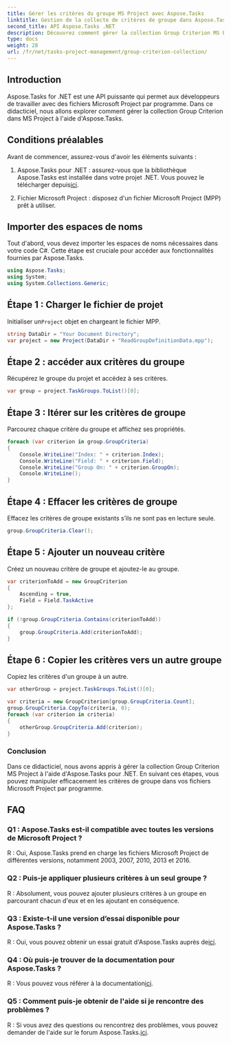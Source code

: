 ```yaml
---
title: Gérer les critères du groupe MS Project avec Aspose.Tasks
linktitle: Gestion de la collecte de critères de groupe dans Aspose.Tasks
second_title: API Aspose.Tasks .NET
description: Découvrez comment gérer la collection Group Criterion MS Project à l’aide d’Aspose.Tasks pour .NET. Guide étape par étape pour les développeurs.
type: docs
weight: 28
url: /fr/net/tasks-project-management/group-criterion-collection/
---
```

## Introduction
Aspose.Tasks for .NET est une API puissante qui permet aux développeurs de travailler avec des fichiers Microsoft Project par programme. Dans ce didacticiel, nous allons explorer comment gérer la collection Group Criterion dans MS Project à l'aide d'Aspose.Tasks.

## Conditions préalables

Avant de commencer, assurez-vous d'avoir les éléments suivants :

1.  Aspose.Tasks pour .NET : assurez-vous que la bibliothèque Aspose.Tasks est installée dans votre projet .NET. Vous pouvez le télécharger depuis[ici](https://releases.aspose.com/tasks/net/).

2. Fichier Microsoft Project : disposez d'un fichier Microsoft Project (MPP) prêt à utiliser.

## Importer des espaces de noms

Tout d'abord, vous devez importer les espaces de noms nécessaires dans votre code C#. Cette étape est cruciale pour accéder aux fonctionnalités fournies par Aspose.Tasks.

```csharp
using Aspose.Tasks;
using System;
using System.Collections.Generic;


```

## Étape 1 : Charger le fichier de projet

 Initialiser un`Project` objet en chargeant le fichier MPP. 

```csharp
string DataDir = "Your Document Directory";
var project = new Project(DataDir + "ReadGroupDefinitionData.mpp");
```

## Étape 2 : accéder aux critères du groupe

Récupérez le groupe du projet et accédez à ses critères.

```csharp
var group = project.TaskGroups.ToList()[0];
```

## Étape 3 : Itérer sur les critères de groupe

Parcourez chaque critère du groupe et affichez ses propriétés.

```csharp
foreach (var criterion in group.GroupCriteria)
{
    Console.WriteLine("Index: " + criterion.Index);
    Console.WriteLine("Field: " + criterion.Field);
    Console.WriteLine("Group On: " + criterion.GroupOn);
    Console.WriteLine();
}
```

## Étape 4 : Effacer les critères de groupe

Effacez les critères de groupe existants s’ils ne sont pas en lecture seule.

```csharp
group.GroupCriteria.Clear();
```

## Étape 5 : Ajouter un nouveau critère

Créez un nouveau critère de groupe et ajoutez-le au groupe.

```csharp
var criterionToAdd = new GroupCriterion
{
    Ascending = true,
    Field = Field.TaskActive
};

if (!group.GroupCriteria.Contains(criterionToAdd))
{
    group.GroupCriteria.Add(criterionToAdd);
}
```

## Étape 6 : Copier les critères vers un autre groupe

Copiez les critères d'un groupe à un autre.

```csharp
var otherGroup = project.TaskGroups.ToList()[0];

var criteria = new GroupCriterion[group.GroupCriteria.Count];
group.GroupCriteria.CopyTo(criteria, 0);
foreach (var criterion in criteria)
{
    otherGroup.GroupCriteria.Add(criterion);
}
```

### Conclusion

Dans ce didacticiel, nous avons appris à gérer la collection Group Criterion MS Project à l'aide d'Aspose.Tasks pour .NET. En suivant ces étapes, vous pouvez manipuler efficacement les critères de groupe dans vos fichiers Microsoft Project par programme.

## FAQ

### Q1 : Aspose.Tasks est-il compatible avec toutes les versions de Microsoft Project ?

R : Oui, Aspose.Tasks prend en charge les fichiers Microsoft Project de différentes versions, notamment 2003, 2007, 2010, 2013 et 2016.

### Q2 : Puis-je appliquer plusieurs critères à un seul groupe ?

R : Absolument, vous pouvez ajouter plusieurs critères à un groupe en parcourant chacun d'eux et en les ajoutant en conséquence.

### Q3 : Existe-t-il une version d’essai disponible pour Aspose.Tasks ?

 R : Oui, vous pouvez obtenir un essai gratuit d'Aspose.Tasks auprès de[ici](https://releases.aspose.com/).

### Q4 : Où puis-je trouver de la documentation pour Aspose.Tasks ?

 R : Vous pouvez vous référer à la documentation[ici](https://reference.aspose.com/tasks/net/).

### Q5 : Comment puis-je obtenir de l'aide si je rencontre des problèmes ?

 R : Si vous avez des questions ou rencontrez des problèmes, vous pouvez demander de l'aide sur le forum Aspose.Tasks.[ici](https://forum.aspose.com/c/tasks/15).